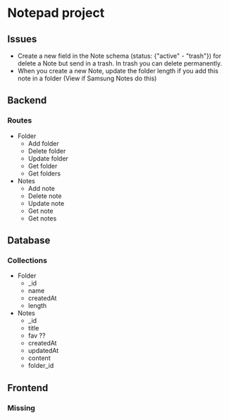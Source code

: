 # Notepad project

## Issues

- Create a new field in the Note schema (status: {"active" - "trash"}) for delete a Note but send in a trash. In trash you can delete permanently.
- When you create a new Note, update the folder length if you add this note in a folder (View if Samsung Notes do this)

## Backend

### Routes

- Folder
    - Add folder
    - Delete folder
    - Update folder
    - Get folder
    - Get folders
- Notes
    - Add note
    - Delete note
    - Update note
    - Get note
    - Get notes


## Database

### Collections

- Folder
    - _id
    - name
    - createdAt
    - length
- Notes
    - _id
    - title
    - fav ??
    - createdAt
    - updatedAt
    - content
    - folder_id


## Frontend

### Missing

